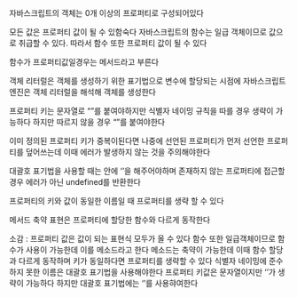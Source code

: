자바스크립트의 객체는 0개 이상의 프로퍼티로 구성되어있다

모든 값은 프로퍼티 값이 될 수 있함숙다 자바스크립트의 함수는 일급 객체이므로 값으로 취급할 수 있다. 따라서 함수 또한 프로퍼티 값이 될 수 있다

함수가 프로퍼티값일경우는 메서드라고 부른다

객체 리터럴은 객체를 생성하기 위한 표기법으로 변수에 할당되는 시점에 자바스크립트 엔진은 객체 리터럴을 해석해 객체를 생성한다

프로퍼티 키는 문자열로 “”를 붙여야하지만 식별자 네이밍 규칙을 따를 경우 생략이 가능하다 하지만 따르지 않을 경우 “”를 붙여야한다

이미 정의된 프로퍼티 키가 중복이된다면 나중에 선언된 프로퍼티가 먼저 선언한 프로퍼티를 덮어쓰는데 이때 에러가 발생하지 않는 것을 주의해야한다

대괄호 표기법을 사용할 때는 안에 ‘’을 해주어야하며 존재하지 않는 프로퍼티에 접근할경우 에러가 아닌 undefined를 반환한다

프로퍼티의 키와 값이 동일한 이름일 때 프로퍼티를 생략 할 수 있다

메서드 축약 표현은 프로퍼티에 할당한 함수와 다르게 동작한다

소감 : 프로퍼티 값은 값이 되는 표현식 모두가 올 수 있다 함수 또한 일급객체이므로 함수가 사용이 가능한데 이를 메소드라고 한다 메소드는 축약이 가능한데 이때 함수 할당과 다르게 동작하며 키가 동일하다면 프로퍼티를 생략할 수 있다 식별자 네이밍에 준수하지 못한 이름은 대괄호 표기법을 사용해야한다 프로퍼티 키값은 문자열이지만 ‘’가 생략이 가능하다 하지만 대괄호 표기법에는 ‘’를 사용햐여한다